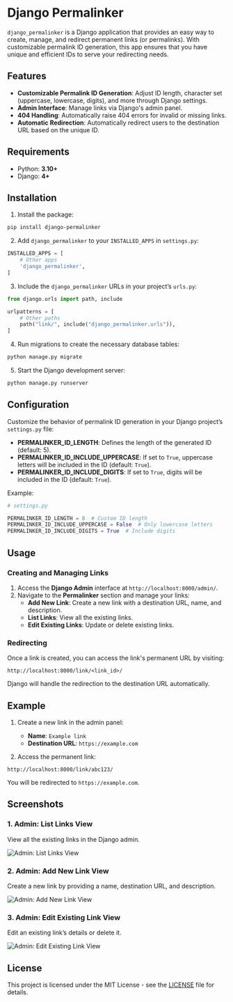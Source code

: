 # Django Permalinker

`django_permalinker` is a Django application that provides an easy way to create, manage, and redirect permanent links (or permalinks). With customizable permalink ID generation, this app ensures that you have unique and efficient IDs to serve your redirecting needs.

## Features

- **Customizable Permalink ID Generation**: Adjust ID length, character set (uppercase, lowercase, digits), and more through Django settings.
- **Admin Interface**: Manage links via Django's admin panel.
- **404 Handling**: Automatically raise 404 errors for invalid or missing links.
- **Automatic Redirection**: Automatically redirect users to the destination URL based on the unique ID.

## Requirements

- Python: **3.10+**
- Django: **4+**

## Installation

1. Install the package:

```bash
pip install django-permalinker
```

2. Add `django_permalinker` to your `INSTALLED_APPS` in `settings.py`:

```python
INSTALLED_APPS = [
    # Other apps
    'django_permalinker',
]
```

3. Include the `django_permalinker` URLs in your project’s `urls.py`:

```python
from django.urls import path, include

urlpatterns = [
    # Other paths
    path("link/", include("django_permalinker.urls")),
]
```

4. Run migrations to create the necessary database tables:

```bash
python manage.py migrate
```

5. Start the Django development server:

```bash
python manage.py runserver
```

## Configuration

Customize the behavior of permalink ID generation in your Django project’s `settings.py` file:

- **PERMALINKER_ID_LENGTH**: Defines the length of the generated ID (default: 5).
- **PERMALINKER_ID_INCLUDE_UPPERCASE**: If set to `True`, uppercase letters will be included in the ID (default: `True`).
- **PERMALINKER_ID_INCLUDE_DIGITS**: If set to `True`, digits will be included in the ID (default: `True`).

Example:

```python
# settings.py

PERMALINKER_ID_LENGTH = 8  # Custom ID length
PERMALINKER_ID_INCLUDE_UPPERCASE = False  # Only lowercase letters
PERMALINKER_ID_INCLUDE_DIGITS = True  # Include digits
```

## Usage

### Creating and Managing Links

1. Access the **Django Admin** interface at `http://localhost:8000/admin/`.
2. Navigate to the **Permalinker** section and manage your links:
   - **Add New Link**: Create a new link with a destination URL, name, and description.
   - **List Links**: View all the existing links.
   - **Edit Existing Links**: Update or delete existing links.

### Redirecting

Once a link is created, you can access the link's permanent URL by visiting:

```
http://localhost:8000/link/<link_id>/
```

Django will handle the redirection to the destination URL automatically.

## Example

1. Create a new link in the admin panel:
   - **Name**: `Example link`
   - **Destination URL**: `https://example.com`
   
2. Access the permanent link:

```
http://localhost:8000/link/abc123/
```

You will be redirected to `https://example.com`.

## Screenshots

### 1. Admin: List Links View
View all the existing links in the Django admin.

![Admin: List Links View](img/admin-list-view.png)

### 2. Admin: Add New Link View
Create a new link by providing a name, destination URL, and description.

![Admin: Add New Link View](img/admin-add-view.png)

### 3. Admin: Edit Existing Link View
Edit an existing link’s details or delete it.

![Admin: Edit Existing Link View](img/admin-edit-view.png)

## License

This project is licensed under the MIT License - see the [LICENSE](LICENSE) file for details.